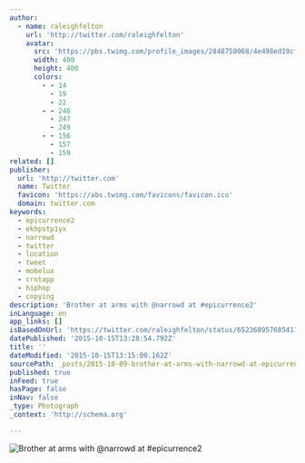 ```yaml
---
author:
  - name: raleighfelton
    url: 'http://twitter.com/raleighfelton'
    avatar:
      src: 'https://pbs.twimg.com/profile_images/2848750068/4e498ed19cf9c1c1bad7161a180ca344_400x400.png'
      width: 400
      height: 400
      colors:
        - - 14
          - 19
          - 22
        - - 246
          - 247
          - 249
        - - 156
          - 157
          - 159
related: []
publisher:
  url: 'http://twitter.com'
  name: Twitter
  favicon: 'https://abs.twimg.com/favicons/favicon.ico'
  domain: twitter.com
keywords:
  - epicurrence2
  - ekhpstp1yx
  - narrowd
  - twitter
  - location
  - tweet
  - mobelux
  - crntapp
  - hiphop
  - copying
description: 'Brother at arms with @narrowd at #epicurrence2'
inLanguage: en
app_links: []
isBasedOnUrl: 'https://twitter.com/raleighfelton/status/652368957685411840'
datePublished: '2015-10-15T13:28:54.792Z'
title: ''
dateModified: '2015-10-15T13:15:00.162Z'
sourcePath: _posts/2015-10-09-brother-at-arms-with-narrowd-at-epicurrence2.md
published: true
inFeed: true
hasPage: false
inNav: false
_type: Photograph
_context: 'http://schema.org'

---
```

![Brother at arms with &commat;narrowd at &num;epicurrence2](https://pbs.twimg.com/media/CQ2uHEmUwAA-wcL.jpg:large)